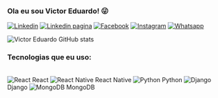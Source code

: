 ### Ola eu sou Victor Eduardo! 😜
[![Linkedin](https://img.shields.io/badge/LinkedIn-0077B5?style=for-the-badge&logo=linkedin&logoColor=white)](https://www.linkedin.com/in/victor-eduardo-dias-gon%C3%A7alves-071422251/)
[![Linkedin pagina](https://img.shields.io/badge/LinkedIn-pagina-0077B5?style=for-the-badge&logo=linkedin&logoColor=white)](https://www.linkedin.com/company/gsc-companies/?viewAsMember=true)
[![Facebook](https://img.shields.io/badge/Facebook-1877F2?style=for-the-badge&logo=facebook&logoColor=white)](@gsc_comapnies)
[![Instagram](https://img.shields.io/badge/Instagram-E4405F?style=for-the-badge&logo=instagram&logoColor=white)](https://www.instagram.com/victor_edu017/)
[![Whatsapp](https://img.shields.io/badge/WhatsApp-25D366?style=for-the-badge&logo=whatsapp&logoColor=white)](https://wa.me//5513996395898)

![Victor Eduardo GitHub stats](https://github-readme-stats.vercel.app/api?username=victoreduardo21&show_icons=true&theme=radical)

### Tecnologias que eu uso:
<div style="display: inline_blok"><br/>
<img alt="React" src="https://img.shields.io/badge/React-20232A?style=for-the-badge&logo=react&logoColor=61DAFB" />  React
<img alt="React Native" src="https://img.shields.io/badge/React_Native-20232A?style=for-the-badge&logo=react&logoColor=61DAFB" />  React Native
<img alt="Python" src="https://img.shields.io/badge/Python-3776AB?style=for-the-badge&logo=python&logoColor=white" />  Python
<img alt="Django" src="https://img.shields.io/badge/Django-092E20?style=for-the-badge&logo=django&logoColor=white" />  Django
<img alt="MongoDB" src="https://img.shields.io/badge/MongoDB-4EA94B?style=for-the-badge&logo=mongodb&logoColor=white" />  MongoDB
</div><br/>




<!--<div style="display: inline_blok"><br/> 
<img alt="HTML" src="https://img.shields.io/badge/HTML5-E34F26?style=for-the-badge&logo=html5&logoColor=white" />  HTML
<img alt="CSS" src="https://img.shields.io/badge/CSS3-1572B6?style=for-the-badge&logo=css3&logoColor=white" />  CSS
<img alt="JavaScript" src="https://img.shields.io/badge/JavaScript-F7DF1E?style=for-the-badge&logo=javascript&logoColor=black" />  JavaScript
<img alt="Bootstrap" src="https://img.shields.io/badge/Bootstrap-563D7C?style=for-the-badge&logo=bootstrap&logoColor=white" />  Bootstrap
<img alt="PHP" src="https://img.shields.io/badge/PHP-777BB4?style=for-the-badge&logo=php&logoColor=white" />  PHP
<img alt="Node" src="https://img.shields.io/badge/Node.js-43853D?style=for-the-badge&logo=node.js&logoColor=white" />  Node
</div><br/>
-->


